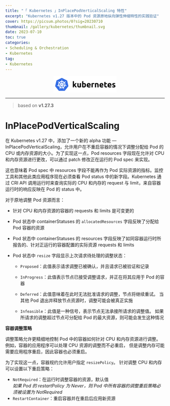 ```yaml
---
title: "「 Kubernetes 」InPlacePodVerticalScaling 特性"
excerpt: "Kubernetes v1.27 版本中的 Pod 资源原地纵向弹性伸缩特性的实践验证"
cover: https://picsum.photos/0?sig=20230710
thumbnail: /gallery/kubernetes/thumbnail.svg
date: 2023-07-10
toc: true
categories:
- Scheduling & Orchestration
- Kubernetes
tag:
- Kubernetes
---
```


<div align=center><img width="200" style="border: 0px" src="/gallery/kubernetes/logo.svg"></div>

------

> based on **v1.27.3**

# InPlacePodVerticalScaling 

在 Kubernetes v1.27 中，添加了一个新的 alpha 功能 — InPlacePodVerticalScaling，允许用户在不重启容器的情况下调整分配给 Pod 的 CPU 或内存资源的大小。为了实现这一点，Pod resources 字段现在允许对 CPU 和内存资源进行更改，可以通过 patch 修改正在运行的 Pod spec 来实现。

这也意味着 Pod spec 中 resources 字段不能再作为 Pod 实际资源的指标。监控工具和其他此类应用程序现在必须查看 Pod status 中的新字段。Kubernetes 通过 CRI API 调用运行时来查询实际的 CPU 和内存的 request 与 limit，来自容器运行时的响应反映在 Pod 的 status 中。

对于原地调整 Pod 资源而言：

- 针对 CPU 和内存资源的容器的 requests 和 limits 是可变更的

- Pod 状态中 containerStatuses 的 `allocatedResources` 字段反映了分配给 Pod 容器的资源

- Pod 状态中 containerStatuses 的 resources 字段反映了如同容器运行时所报告的、针对正运行的容器配置的实际资源 requests 和 limits

- Pod 状态中 `resize` 字段显示上次请求待处理的调整状态：

  - `Proposed`：此值表示请求调整已被确认，并且请求已被验证和记录

  - `InProgress`：此值表示节点已接受调整请求，并正在将其应用于 Pod 的容器

  - `Deferred`：此值意味着在此时无法批准请求的调整，节点将继续重试。 当其他 Pod 退出并释放节点资源时，调整可能会被真正实施

  - `Infeasible`：此值是一种信号，表示节点无法承接所请求的调整值。 如果所请求的调整超过节点可分配给 Pod 的最大资源，则可能会发生这种情况

**容器调整策略**

调整策略允许更精细地控制 Pod 中的容器如何针对 CPU 和内存资源进行调整。 例如，容器的应用程序可以处理 CPU 资源的调整而不必重启， 但是调整内存可能需要应用程序重启，因此容器也必须重启。

为了实现这一点，容器规约允许用户指定 `resizePolicy`。 针对调整 CPU 和内存可以设置以下重启策略：

- `NotRequired`：在运行时调整容器的资源，默认值<br>*如果 Pod 的 restartPolicy 为 Never，则 Pod 中所有容器的调整重启策略必须被设置为 NotRequired*
- `RestartContainer`：重启容器并在重启后应用新资源

